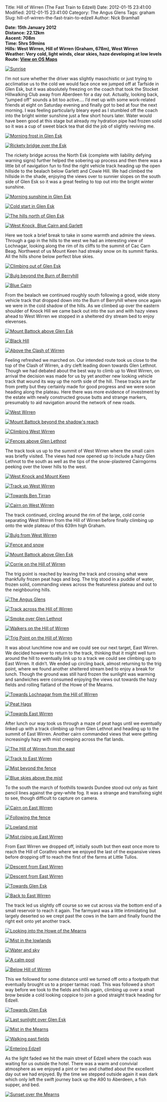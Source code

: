 Title: Hill of Wirren (The Fast Train to Edzell)
Date: 2012-01-15 23:41:00
Modified: 2012-01-15 23:41:00
Category: The Angus Glens
Tags: graham
Slug: hill-of-wirren-the-fast-train-to-edzell
Author: Nick Bramhall

**Date: 15th January 2012  
 Distance: 22.12km  
 Ascent: 708m  
 Time: 5hrs 59mins  
 Hills: West Wirren, Hill of Wirren (Graham, 678m), West Wirren  
 Weather: Very cold, light winds, clear skies, haze developing at low levels  
 Route: [View on OS Maps](https://www.invertedworld.co.uk/hillwalking/trip/364)**

[![Sunrise](http://farm8.staticflickr.com/7033/6703151869_9c6891b998_b.jpg)](http://www.flickr.com/photos/black_friction/6703151869/ "Sunrise by Nick Bramhall, on Flickr")

I’m not sure whether the driver was slightly masochistic or just trying
to acclimatise us to the cold we would face once we jumped off at
Tarfside in Glen Esk, but it was absolutely freezing on the coach that
took the Stocket Hillwalking Club away from Aberdeen for a day out.
Actually, looking back, “jumped off” sounds a bit too active…. I’d met
up with some work-related friends at eight on Saturday evening and
finally got to bed at four the next morning. I was feeling particularly
bleary eyed as I stumbled off the coach into the bright winter sunshine
just a few short hours later. Water would have been good at this stage
but already my hydration pipe had frozen solid so it was a cup of sweet
black tea that did the job of slightly reviving me.

<!--more-->

[![Morning frost in Glen
Esk](http://farm8.staticflickr.com/7155/6710006325_87b6eba841_b.jpg)](http://www.flickr.com/photos/black_friction/6710006325/ "Morning frost in Glen Esk by Nick Bramhall, on Flickr")

[![Rickety bridge over the
Esk](http://farm8.staticflickr.com/7144/6710051511_4aa5c1e35b_b.jpg)](http://www.flickr.com/photos/black_friction/6710051511/ "Rickety bridge over the Esk by Nick Bramhall, on Flickr")

The rickety bridge across the North Esk (complete with liability defying
warning signs) further helped the sobering up process and then there was
a little bit of navigation fun to find the right vehicle track heading
up the open hillside to the bealach below Garlett and Cowie Hill. We had
climbed the hillside in the shade, enjoying the views over to sunnier
slopes on the south side of Glen Esk so it was a great feeling to top
out into the bright winter sunshine.

[![Morning sunshine in Glen
Esk](http://farm8.staticflickr.com/7150/6710099465_660e1ed3de_b.jpg)](http://www.flickr.com/photos/53725815@N00/6710099465 "View 'Morning sunshine in Glen Esk' on Flickr.com")

[![Cold start in Glen
Esk](http://farm8.staticflickr.com/7023/6710115997_7982e60b69_b.jpg)](http://www.flickr.com/photos/53725815@N00/6710115997 "View 'Cold start in Glen Esk' on Flickr.com")

[![The hills north of Glen
Esk](http://farm8.staticflickr.com/7156/6710135967_7261d089b3_b.jpg "The hills north of Glen Esk")](http://www.flickr.com/photos/53725815@N00/6710135967 "View 'The hills north of Glen Esk' on Flickr.com")

[![West Knock, Blue Cairn and
Garlett](http://farm8.staticflickr.com/7031/6710180025_31f3f0b7b7_b.jpg "West Knock, Blue Cairn and Garlett")](http://www.flickr.com/photos/53725815@N00/6710180025 "View 'West Knock, Blue Cairn and Garlett' on Flickr.com")

Here we took a brief break to take in some warmth and admire the views.
Through a gap in the hills to the west we had an interesting view of
Lochnagar, looking along the rim of its cliffs to the summit of Cac Carn
Beag. Northwest of us Mount Keen had streaky snow on its summit flanks.
All the hills shone below perfect blue skies.

[![Climbing out of Glen
Esk](http://farm8.staticflickr.com/7161/6710198817_96df9a6d6e_b.jpg "Climbing out of Glen Esk")](http://www.flickr.com/photos/53725815@N00/6710198817 "View 'Climbing out of Glen Esk' on Flickr.com")

[![Bulg beyond the Burn of
Berryhill](http://farm8.staticflickr.com/7147/6710280729_2125ab0dc5_b.jpg "Bulg beyond the Burn of Berryhill")](http://www.flickr.com/photos/53725815@N00/6710280729 "View 'Bulg beyond the Burn of Berryhill' on Flickr.com")

[![Blue
Cairn](http://farm8.staticflickr.com/7013/6710241071_442aa6df87_b.jpg "Blue Cairn")](http://www.flickr.com/photos/53725815@N00/6710241071 "View 'Blue Cairn' on Flickr.com")

From the bealach we continued roughly south following a good, wide stony
vehicle track that dropped down into the Burn of Berryhill where once
again we were in the cold shadow of the hills. As we climbed up over the
eastern shoulder of Knock Hill we came back out into the sun and with
hazy views ahead to West Wirren we stopped in a sheltered dry stream bed
to enjoy elevenses.

[![Mount Battock above Glen
Esk](http://farm8.staticflickr.com/7157/6710324127_42eb632311_b.jpg "Mount Battock above Glen Esk")](http://www.flickr.com/photos/53725815@N00/6710324127 "View 'Mount Battock above Glen Esk' on Flickr.com")

[![Black
Hill](http://farm8.staticflickr.com/7152/6710346585_8d468fa956_b.jpg "Black Hill")](http://www.flickr.com/photos/53725815@N00/6710346585 "View 'Black Hill' on Flickr.com")

[![Above the Clash of
Wirren](http://farm8.staticflickr.com/7163/6710362479_7b3452e622_b.jpg "Above the Clash of Wirren")](http://www.flickr.com/photos/53725815@N00/6710362479 "View 'Above the Clash of Wirren' on Flickr.com")

Feeling refreshed we marched on. Our intended route took us close to the
top of the Clash of Wirren, a dry cleft leading down towards Glen
Lethnot. Though we had debated about the best way to climb up to West
Wirren, on arrival the decision was made for us by yet another new
looking vehicle track that wound its way up the north side of the hill.
These tracks are far from pretty but they certainly made for good
progress and we were soon heading along the plateau. Here there was more
evidence of investment by the estate with newly constructed grouse butts
and strange markers, presumably to aid navigation around the network of
new roads.

[![West
Wirren](http://farm8.staticflickr.com/7143/6710425521_e2dfe363bb_b.jpg "West Wirren")](http://www.flickr.com/photos/53725815@N00/6710425521 "View 'West Wirren' on Flickr.com")

[![Mount Battock beyond the shadow's
reach](http://farm8.staticflickr.com/7157/6710407361_9e2ab308d5_b.jpg "Mount Battock beyond the shadow's reach")](http://www.flickr.com/photos/53725815@N00/6710407361 "View 'Mount Battock beyond the shadow's reach' on Flickr.com")

[![Climbing West
Wirren](http://farm8.staticflickr.com/7022/6710489179_9dea4878a5_b.jpg "Climbing West Wirren")](http://www.flickr.com/photos/53725815@N00/6710489179 "View 'Climbing West Wirren' on Flickr.com")

[![Fences above Glen
Lethnot](http://farm8.staticflickr.com/7171/6710465119_835b630d46_b.jpg "Fences above Glen Lethnot")](http://www.flickr.com/photos/53725815@N00/6710465119 "View 'Fences above Glen Lethnot' on Flickr.com")

The track took us up to the summit of West Wirren where the small cairn
was briefly visited. The views had now opened up to include a hazy Glen
Lethnot to the south as well as the tips of the snow-plastered
Cairngorms peeking over the lower hills to the west.

[![West Knock and Mount
Keen](http://farm8.staticflickr.com/7145/6710559017_cd6f79bc12_b.jpg "West Knock and Mount Keen")](http://www.flickr.com/photos/53725815@N00/6710559017 "View 'West Knock and Mount Keen' on Flickr.com")

[![Track up West
Wirren](http://farm8.staticflickr.com/7019/6710619403_d9d7b6cd4d_b.jpg "Track up West Wirren")](http://www.flickr.com/photos/53725815@N00/6710619403 "View 'Track up West Wirren' on Flickr.com")

[![Towards Ben
Tirran](http://farm8.staticflickr.com/7021/6710657787_114696917f_b.jpg "Towards Ben Tirran")](http://www.flickr.com/photos/53725815@N00/6710657787 "View 'Towards Ben Tirran' on Flickr.com")

[![Cairn on West
Wirren](http://farm8.staticflickr.com/7141/6710701637_bb0a8d6034_b.jpg "Cairn on West Wirren")](http://www.flickr.com/photos/53725815@N00/6710701637 "View 'Cairn on West Wirren' on Flickr.com")

The track continued, circling around the rim of the large, cold corrie
separating West Wirren from the Hill of Wirren before finally climbing
up onto the wide plateau of this 639m high Graham.

[![Bulg from West
Wirren](http://farm8.staticflickr.com/7148/6710778045_5f79fb599a_b.jpg "Bulg from West Wirren")](http://www.flickr.com/photos/53725815@N00/6710778045 "View 'Bulg from West Wirren' on Flickr.com")

[![Fence and
snow](http://farm8.staticflickr.com/7013/6710796491_edbbcb63dd_b.jpg "Fence and snow")](http://www.flickr.com/photos/53725815@N00/6710796491 "View 'Fence and snow' on Flickr.com")

[![Mount Battock above Glen
Esk](http://farm8.staticflickr.com/7005/6716891397_bf6338175a_b.jpg "Mount Battock above Glen Esk")](http://www.flickr.com/photos/53725815@N00/6716891397 "View 'Mount Battock above Glen Esk' on Flickr.com")

[![Corrie on the Hill of
Wirren](http://farm8.staticflickr.com/7172/6716862043_0e1a90baa1_b.jpg "Corrie on the Hill of Wirren")](http://www.flickr.com/photos/53725815@N00/6716862043 "View 'Corrie on the Hill of Wirren' on Flickr.com")

The trig point is reached by leaving the track and crossing what were
thankfully frozen peat hags and bog. The trig stood in a puddle of
water, frozen solid, commanding views across the featureless plateau and
out to the neighbouring hills.

[![The Angus
Glens](http://farm8.staticflickr.com/7015/6716938709_821c5bb859_b.jpg "The Angus Glens")](http://www.flickr.com/photos/53725815@N00/6716938709 "View 'The Angus Glens' on Flickr.com")

[![Track across the Hill of
Wirren](http://farm8.staticflickr.com/7149/6716990197_51cc0b7930_b.jpg "Track across the Hill of Wirren")](http://www.flickr.com/photos/53725815@N00/6716990197 "View 'Track across the Hill of Wirren' on Flickr.com")

[![Smoke over Glen
Lethnot](http://farm8.staticflickr.com/7171/6717032303_d5f4daf7b9_b.jpg "Smoke over Glen Lethnot")](http://www.flickr.com/photos/53725815@N00/6717032303 "View 'Smoke over Glen Lethnot' on Flickr.com")

[![Walkers on the Hill of
Wirren](http://farm8.staticflickr.com/7169/6717080217_8f7321309e_b.jpg "Walkers on the Hill of Wirren")](http://www.flickr.com/photos/53725815@N00/6717080217 "View 'Walkers on the Hill of Wirren' on Flickr.com")

[![Trig Point on the Hill of
Wirren](http://farm8.staticflickr.com/7161/6717093639_442acffbf3_b.jpg "Trig Point on the Hill of Wirren")](http://www.flickr.com/photos/53725815@N00/6717093639 "View 'Trig Point on the Hill of Wirren' on Flickr.com")

It was about lunchtime now and we could see our next target, East
Wirren. We decided however to return to the track, thinking that it
might well turn around the hill to eventually link up to a track we
could see climbing up to East Wirren. It didn’t. We ended up circling
back, almost returning to the trig point, where we found another
sheltered stream bed to enjoy a break for lunch. Though the ground was
still hard frozen the sunlight was warming and sandwiches were consumed
enjoying the views out towards the hazy fields and rolling flatland of
the Howe of the Mearns.

[![Towards Lochnagar from the Hill of
Wirren](http://farm8.staticflickr.com/7017/6717106805_89ee808512_b.jpg "Towards Lochnagar from the Hill of Wirren")](http://www.flickr.com/photos/53725815@N00/6717106805 "View 'Towards Lochnagar from the Hill of Wirren' on Flickr.com")

[![Peat
Hags](http://farm8.staticflickr.com/7144/6717122101_687850370a_b.jpg "Peat Hags")](http://www.flickr.com/photos/53725815@N00/6717122101 "View 'Peat Hags' on Flickr.com")

[![Towards East
Wirren](http://farm8.staticflickr.com/7175/6717137273_df8a25d611_b.jpg "Towards East Wirren")](http://www.flickr.com/photos/53725815@N00/6717137273 "View 'Towards East Wirren' on Flickr.com")

After lunch our way took us through a maze of peat hags until we
eventually linked up with a track climbing up from Glen Lethnot and
heading up to the summit of East Wirren. Another cairn commanded views
that were getting increasingly hazy with mist creeping across the flat
lands.

[![The Hill of Wirren from the
east](http://farm8.staticflickr.com/7014/6717168849_1381e1aca9_b.jpg "The Hill of Wirren from the east")](http://www.flickr.com/photos/53725815@N00/6717168849 "View 'The Hill of Wirren from the east' on Flickr.com")

[![Track to East
Wirren](http://farm8.staticflickr.com/7160/6717154273_780f5cdef2_b.jpg "Track to East Wirren")](http://www.flickr.com/photos/53725815@N00/6717154273 "View 'Track to East Wirren' on Flickr.com")

[![Mist beyond the
fence](http://farm8.staticflickr.com/7156/6717193375_35557f1634_b.jpg "Mist beyond the fence")](http://www.flickr.com/photos/53725815@N00/6717193375 "View 'Mist beyond the fence' on Flickr.com")

[![Blue skies above the
mist](http://farm8.staticflickr.com/7159/6717212755_369a118970_b.jpg "Blue skies above the mist")](http://www.flickr.com/photos/53725815@N00/6717212755 "View 'Blue skies above the mist' on Flickr.com")

To the south the march of foothills towards Dundee stood out only as
faint pencil lines against the grey-white fog. It was a strange and
transfixing sight to see, though difficult to capture on camera.

[![Cairn on East
Wirren](http://farm8.staticflickr.com/7012/6717226347_55bf0d130f_b.jpg "Cairn on East Wirren")](http://www.flickr.com/photos/53725815@N00/6717226347 "View 'Cairn on East Wirren' on Flickr.com")

[![Following the
fence](http://farm8.staticflickr.com/7016/6717263687_30f38ed33a_b.jpg "Following the fence")](http://www.flickr.com/photos/53725815@N00/6717263687 "View 'Following the fence' on Flickr.com")

[![Lowland
mist](http://farm8.staticflickr.com/7013/6717268555_df3103900d_b.jpg "Lowland mist")](http://www.flickr.com/photos/53725815@N00/6717268555 "View 'Lowland mist' on Flickr.com")

[![Mist rising up East
Wirren](http://farm8.staticflickr.com/7165/6717276661_ece3d5844b_b.jpg "Mist rising up East Wirren")](http://www.flickr.com/photos/53725815@N00/6717276661 "View 'Mist rising up East Wirren' on Flickr.com")

From East Wirren we dropped off, initially south but then east once more
to reach the Hill of Corathro where we enjoyed the last of the expansive
views before dropping off to reach the first of the farms at Little
Tullos.

[![Descent from East
Wirren](http://farm8.staticflickr.com/7033/6717288863_c87eb0266e_b.jpg "Descent from East Wirren")](http://www.flickr.com/photos/53725815@N00/6717288863 "View 'Descent from East Wirren' on Flickr.com")

[![Descent from East
Wirren](http://farm8.staticflickr.com/7024/6717349009_be6952c872_b.jpg "Descent from East Wirren")](http://www.flickr.com/photos/53725815@N00/6717349009 "View 'Descent from East Wirren' on Flickr.com")

[![Towards Glen
Esk](http://farm8.staticflickr.com/7174/6717364179_e9c32396be_b.jpg "Towards Glen Esk")](http://www.flickr.com/photos/53725815@N00/6717364179 "View 'Towards Glen Esk' on Flickr.com")

[![Back to East
Wirren](http://farm8.staticflickr.com/7152/6717387609_0b9ef3c866_b.jpg "Back to East Wirren")](http://www.flickr.com/photos/53725815@N00/6717387609 "View 'Back to East Wirren' on Flickr.com")

The track led us slightly off course so we cut across via the bottom end
of a small reservoir to reach it again. The farmyard was a little
intimidating but largely deserted so we crept past the cows in the barn
and finally found the right exit onto yet another track.

[![Looking into the Howe of the
Mearns](http://farm8.staticflickr.com/7009/6717458271_34576103a6_b.jpg "Looking into the Howe of the Mearns")](http://www.flickr.com/photos/53725815@N00/6717458271 "View 'Looking into the Howe of the Mearns' on Flickr.com")

[![Mist in the
lowlands](http://farm8.staticflickr.com/7002/6717445719_1261a0ce6b_b.jpg "Mist in the lowlands")](http://www.flickr.com/photos/53725815@N00/6717445719 "View 'Mist in the lowlands' on Flickr.com")

[![Water and
sky](http://farm8.staticflickr.com/7028/6717492241_3991d347dd_b.jpg "Water and sky")](http://www.flickr.com/photos/53725815@N00/6717492241 "View 'Water and sky' on Flickr.com")

[![A calm
pool](http://farm8.staticflickr.com/7159/6717560101_4bf80ee360_b.jpg "A calm pool")](http://www.flickr.com/photos/53725815@N00/6717560101 "View 'A calm pool' on Flickr.com")

[![Below Hill of
Wirren](http://farm8.staticflickr.com/7162/6717570525_5989b0079d_b.jpg "Below Hill of Wirren")](http://www.flickr.com/photos/53725815@N00/6717570525 "View 'Below Hill of Wirren' on Flickr.com")

This we followed for some distance until we turned off onto a footpath
that eventually brought us to a proper tarmac road. This was followed a
short way before we took to the fields and hills again, climbing up over
a small brow beside a cold looking coppice to join a good straight track
heading for Edzell.

[![Towards Glen
Esk](http://farm8.staticflickr.com/7148/6717595853_0cd126fdb3_b.jpg "Towards Glen Esk")](http://www.flickr.com/photos/53725815@N00/6717595853 "View 'Towards Glen Esk' on Flickr.com")

[![Last sunlight over Glen
Esk](http://farm8.staticflickr.com/7012/6717648001_a6fc1469f9_b.jpg "Last sunlight over Glen Esk")](http://www.flickr.com/photos/53725815@N00/6717648001 "View 'Last sunlight over Glen Esk' on Flickr.com")

[![Mist in the
Mearns](http://farm8.staticflickr.com/7001/6717663957_88d4ddccfa_b.jpg "Mist in the Mearns")](http://www.flickr.com/photos/53725815@N00/6717663957 "View 'Mist in the Mearns' on Flickr.com")

[![Walking past
fields](http://farm8.staticflickr.com/7174/6717677419_1cd9017121_b.jpg "Walking past fields")](http://www.flickr.com/photos/53725815@N00/6717677419 "View 'Walking past fields' on Flickr.com")

[![Entering
Edzell](http://farm8.staticflickr.com/7153/6717712371_16c63049ca_b.jpg "Entering Edzell")](http://www.flickr.com/photos/53725815@N00/6717712371 "View 'Entering Edzell' on Flickr.com")

As the light faded we hit the main street of Edzell where the coach was
waiting for us outside the hotel. There was a warm and convivial
atmosphere as we enjoyed a pint or two and chatted about the excellent
day out we had enjoyed. By the time we stepped outside again it was dark
which only left the swift journey back up the A90 to Aberdeen, a fish
supper, and bed.

[![Sunset over the
Mearns](http://farm8.staticflickr.com/7010/6717701197_30daea1ebc_b.jpg "Sunset over the Mearns")](http://www.flickr.com/photos/53725815@N00/6717701197 "View 'Sunset over the Mearns' on Flickr.com")
